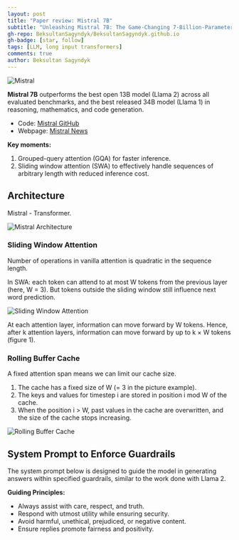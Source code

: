 ```yaml
---
layout: post
title: "Paper review: Mistral 7B"
subtitle: "Unleashing Mistral 7B: The Game-Changing 7-Billion-Parameter Beast?"
gh-repo: BeksultanSagyndyk/BeksultanSagyndyk.github.io
gh-badge: [star, follow]
tags: [LLM, long input transformers]
comments: true
author: Beksultan Sagyndyk
---
```

![Mistral](https://github.com/BeksultanSagyndyk/BeksultanSagyndyk.github.io/assets/46630209/24c6dbd0-69f2-4698-8f84-7ff91d3c5a32)

**Mistral 7B** outperforms the best open 13B model (Llama 2) across all evaluated benchmarks, and the best released 34B model (Llama 1) in reasoning, mathematics, and code generation.

- Code: [Mistral GitHub](https://github.com/mistralai/mistral-src)
- Webpage: [Mistral News](https://mistral.ai/news/announcing-mistral-7b/)

**Key moments:**

1. Grouped-query attention (GQA) for faster inference.
2. Sliding window attention (SWA) to effectively handle sequences of arbitrary length with reduced inference cost.

## Architecture
Mistral - Transformer.

![Mistral Architecture](https://github.com/BeksultanSagyndyk/BeksultanSagyndyk.github.io/assets/46630209/029c6e88-4374-4ef5-819e-9b67b8775b63)

### Sliding Window Attention

Number of operations in vanilla attention is quadratic in the sequence length.

In SWA: each token can attend to at most W tokens from the previous layer (here, W = 3). But tokens outside the sliding window still influence next word prediction.

![Sliding Window Attention](https://github.com/BeksultanSagyndyk/BeksultanSagyndyk.github.io/assets/46630209/9d329656-dd96-4321-9948-172ce66c984f)

At each attention layer, information can move forward by W tokens. Hence, after k attention layers, information can move forward by up to k × W tokens (figure 1).

### Rolling Buffer Cache

A fixed attention span means we can limit our cache size.

1. The cache has a fixed size of W (= 3 in the picture example).
2. The keys and values for timestep i are stored in position i mod W of the cache.
3. When the position i > W, past values in the cache are overwritten, and the size of the cache stops increasing.

![Rolling Buffer Cache](https://github.com/BeksultanSagyndyk/BeksultanSagyndyk.github.io/assets/46630209/91bf15a4-e8d8-464f-8ed5-611c6111f38f)

## System Prompt to Enforce Guardrails

The system prompt below is designed to guide the model in generating answers within specified guardrails, similar to the work done with Llama 2.

**Guiding Principles:**

- Always assist with care, respect, and truth.
- Respond with utmost utility while ensuring security.
- Avoid harmful, unethical, prejudiced, or negative content.
- Ensure replies promote fairness and positivity.
